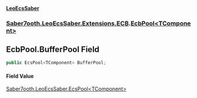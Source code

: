 #### [LeoEcsSaber](index.md 'index')
### [Saber7ooth.LeoEcsSaber.Extensions.ECB](Saber7ooth.LeoEcsSaber.Extensions.ECB.md 'Saber7ooth.LeoEcsSaber.Extensions.ECB').[EcbPool&lt;TComponent&gt;](EcbPool_TComponent_.md 'Saber7ooth.LeoEcsSaber.Extensions.ECB.EcbPool<TComponent>')

## EcbPool<TComponent>.BufferPool Field

```csharp
public EcsPool<TComponent> BufferPool;
```

#### Field Value
[Saber7ooth.LeoEcsSaber.EcsPool&lt;](EcsPool_T_.md 'Saber7ooth.LeoEcsSaber.EcsPool<T>')[TComponent](EcbPool_TComponent_.md#Saber7ooth.LeoEcsSaber.Extensions.ECB.EcbPool_TComponent_.TComponent 'Saber7ooth.LeoEcsSaber.Extensions.ECB.EcbPool<TComponent>.TComponent')[&gt;](EcsPool_T_.md 'Saber7ooth.LeoEcsSaber.EcsPool<T>')